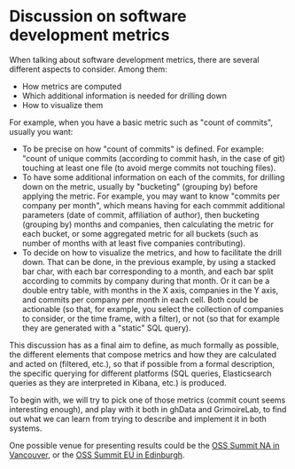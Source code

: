 # Discussion on software development metrics

When talking about software development metrics, there are several different aspects to consider. Among them:

* How metrics are computed
* Which additional information is needed for drilling down
* How to visualize them

For example, when you have a basic metric such as "count of commits", usually you want:

* To be precise on how "count of commits" is defined. For example: "count of unique commits (according to commit hash, in the case of git) touching at least one file (to avoid merge commits not touching files).
* To have some additional information on each of the commits, for drilling down on the metric, usually by "bucketing" (grouping by) before applying the metric. For example, you may want to know "commits per company per month", which means having for each commmit additional parameters (date of commit, affiliation of author), then bucketing (grouping by) months and companies, then calculating the metric for each bucket, or some aggregated metric for all buckets (such as number of months with at least five companies contributing).
* To decide on how to visualize the metrics, and how to facilitate the drill down. That can be done, in the previous example, by using a stacked bar char, with each bar corresponding to a month, and each bar split according to commits by company during that month. Or it can be a double entry table, with months in the X axis, companies in the Y axis, and commits per company per month in each cell. Both could be actionable (so that, for example, you select the collection of companies to consider, or the time frame, with a filter), or not (so that for example they are generated with a "static" SQL query).

This discussion has as a final aim to define, as much formally as possible, the different elements that compose metrics and how they are calculated and acted on (filtered, etc.), so that if possible from a formal description, the specific querying for different platforms (SQL queries, Elasticsearch queries as they are interpreted in Kibana, etc.) is produced.

To begin with, we will try to pick one of those metrics (commit count seems interesting enough), and play with it both in ghData and GrimoireLab, to find out what we can learn from trying to describe and implement it in both systems.

One possible venue for presenting results could be the [OSS Summit NA in Vancouver](https://events.linuxfoundation.org/events/open-source-summit-north-america-2018/), or the [OSS Summit EU in Edinburgh](https://events.linuxfoundation.org/events/open-source-summit-europe-2018/).

